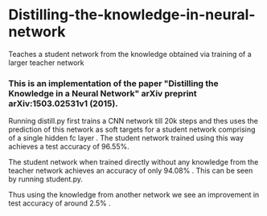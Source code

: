 # Distilling-the-knowledge-in-neural-network
Teaches a student network from the knowledge obtained via training of a larger teacher network


### This is an implementation of the paper "Distilling the Knowledge in a Neural Network" arXiv preprint arXiv:1503.02531v1 (2015).

Running distill.py first trains a CNN network till 20k steps and thes uses the prediction of this network as soft targets for a student network comprising of a single hidden fc layer . The student network trained using this way achieves a test accuracy of 96.55%.

The student network when trained directly without any knowledge from the teacher network achieves an accuracy of only 94.08% .
This can be seen by running student.py.

Thus using the knowledge from another network we see an improvement in test accuracy of around 2.5% .
